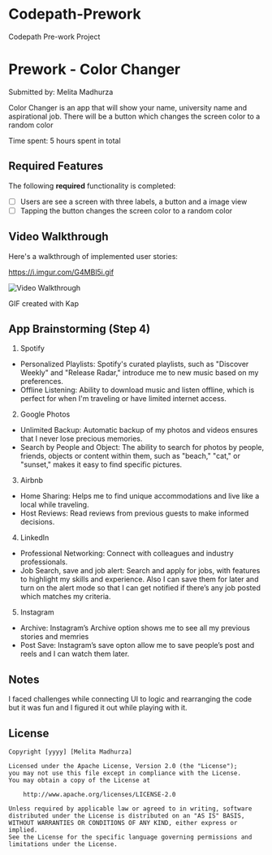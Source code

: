 # Codepath-Prework
Codepath Pre-work Project 
# Prework - Color Changer

Submitted by: Melita Madhurza

Color Changer is an app that will show your name, university name and aspirational job. There will be a button which changes the screen color to a random color 

Time spent: 5 hours spent in total

## Required Features

The following **required** functionality is completed:

- [ ] Users are see a screen with three labels, a button and a image view
- [ ] Tapping the button changes the screen color to a random color
 
## Video Walkthrough

Here's a walkthrough of implemented user stories:

https://i.imgur.com/G4MBl5i.gif

<img src='https://i.imgur.com/G4MBl5i.gif' title='Video Walkthrough' width='' alt='Video Walkthrough' />


GIF created with Kap 


## App Brainstorming (Step 4)

1. Spotify
* Personalized Playlists: Spotify's curated playlists, such as "Discover Weekly" and "Release Radar," introduce me to new music based on my preferences.
* Offline Listening: Ability to download music and listen offline, which is perfect for when I'm traveling or have limited internet access.

2. Google Photos
* Unlimited Backup: Automatic backup of my photos and videos ensures that I never lose precious memories.
* Search by People and Object: The ability to search for photos by people, friends, objects or content within them, such as "beach," "cat," or "sunset," makes it easy to find specific pictures.

3. Airbnb
* Home Sharing: Helps me to find unique accommodations and live like a local while traveling.
* Host Reviews: Read reviews from previous guests to make informed decisions.

4. LinkedIn
* Professional Networking: Connect with colleagues and industry professionals.
* Job Search, save and job alert: Search and apply for jobs, with features to highlight my skills and experience. Also I can save them for later and turn on the alert mode so that I can get notified if there’s any job posted which matches my criteria.

5. Instagram
* Archive: Instagram’s  Archive option shows me to see all my previous stories and memries
* Post Save: Instagram’s save opton allow me to save people’s post and reels and I can watch them later.

## Notes

I faced challenges while connecting UI to logic and rearranging the code but it was fun and I figured it out while playing with it.

## License

    Copyright [yyyy] [Melita Madhurza]

    Licensed under the Apache License, Version 2.0 (the "License");
    you may not use this file except in compliance with the License.
    You may obtain a copy of the License at

        http://www.apache.org/licenses/LICENSE-2.0

    Unless required by applicable law or agreed to in writing, software
    distributed under the License is distributed on an "AS IS" BASIS,
    WITHOUT WARRANTIES OR CONDITIONS OF ANY KIND, either express or implied.
    See the License for the specific language governing permissions and
    limitations under the License.
